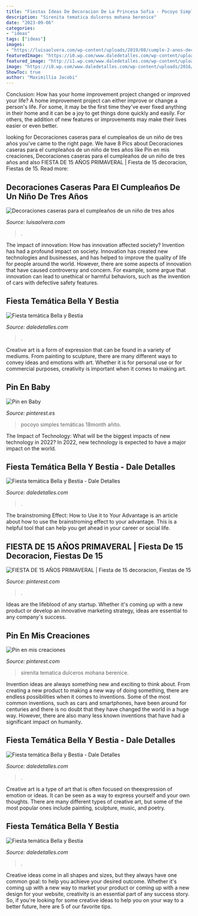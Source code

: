 ```yaml
---
title: "Fiestas Ideas De Decoracion De La Princesa Sofia - Pocoyo Simples Temáticas 18month Añito"
description: "Sirenita tematica dulceros mohana berenice"
date: "2023-09-06"
categories:
- "ideas"
tags: ["ideas"]
images:
- "https://luisaolvera.com/wp-content/uploads/2019/08/cumple-2-anos-decoracion-1.jpg"
featuredImage: "https://i0.wp.com/www.daledetalles.com/wp-content/uploads/2016/01/14.jpg?resize=640%2C853"
featured_image: "http://i1.wp.com/www.daledetalles.com/wp-content/uploads/2016/01/8.jpg"
image: "https://i0.wp.com/www.daledetalles.com/wp-content/uploads/2016/01/24.jpg"
ShowToc: true
author: "Maximillia Jacobi"
---
```



Conclusion: How has your home improvement project changed or improved your life?
A home improvement project can either improve or change a person's life. For some, it may be the first time they've ever fixed anything in their home and it can be a joy to get things done quickly and easily. For others, the addition of new features or improvements may make their lives easier or even better.

	

		
looking for Decoraciones caseras para el cumpleaños de un niño de tres años you've came to the right page. We have 8 Pics about Decoraciones caseras para el cumpleaños de un niño de tres años like Pin en mis creaciones, Decoraciones caseras para el cumpleaños de un niño de tres años and also FIESTA DE 15 AÑOS PRIMAVERAL | Fiesta de 15 decoracion, Fiestas de 15. Read more:
		
    
## Decoraciones Caseras Para El Cumpleaños De Un Niño De Tres Años

<img loading=lazy src="https://luisaolvera.com/wp-content/uploads/2019/08/cumple-2-anos-decoracion-1.jpg" onerror="this.onerror=null;this.src='https://tse1.mm.bing.net/th?id=OIP.KsrDWslbQmWH2XrWPt6lZwHaLH&amp;pid=15.1';" alt="Decoraciones caseras para el cumpleaños de un niño de tres años">

_Source: luisaolvera.com_

>. 

	

The impact of innovation: How has innovation affected society?
Invention has had a profound impact on society. Innovation has created new technologies and businesses, and has helped to improve the quality of life for people around the world. However, there are some aspects of innovation that have caused controversy and concern. For example, some argue that innovation can lead to unethical or harmful behaviors, such as the invention of cars with defective safety features.

    
## Fiesta Temática Bella Y Bestia

<img loading=lazy src="http://i1.wp.com/www.daledetalles.com/wp-content/uploads/2016/01/8.jpg" onerror="this.onerror=null;this.src='https://tse1.mm.bing.net/th?id=OIP.vQPlRi6_GtTVEueg7xNRVwHaJ4&amp;pid=15.1';" alt="Fiesta temática Bella y Bestia">

_Source: daledetalles.com_

>. 

	

Creative art is a form of expression that can be found in a variety of mediums. From painting to sculpture, there are many different ways to convey ideas and emotions with art. Whether it is for personal use or for commercial purposes, creativity is important when it comes to making art.

    
## Pin En Baby

<img loading=lazy src="https://i.pinimg.com/736x/aa/6b/74/aa6b744ed0540bedc1f9f880565b2f91.jpg" onerror="this.onerror=null;this.src='https://tse1.mm.bing.net/th?id=OIP.X08OSaC3eP1aLZm7TjanPAHaKZ&amp;pid=15.1';" alt="Pin en Baby">

_Source: pinterest.es_

>pocoyo simples temáticas 18month añito. 

	

The Impact of Technology: What will be the biggest impacts of new technology in 2022?
In 2022, new technology is expected to have a major impact on the world.

    
## Fiesta Temática Bella Y Bestia - Dale Detalles

<img loading=lazy src="https://i0.wp.com/www.daledetalles.com/wp-content/uploads/2016/01/14.jpg?resize=640%2C853" onerror="this.onerror=null;this.src='https://tse4.mm.bing.net/th?id=OIP.rasNuXVI5GYqyvFOytue9QHaJ3&amp;pid=15.1';" alt="Fiesta temática Bella y Bestia - Dale Detalles">

_Source: daledetalles.com_

>. 

	

The brainstroming Effect: How to Use it to Your Advantage is an article about how to use the brainstroming effect to your advantage. This is a helpful tool that can help you get ahead in your career or social life.

    
## FIESTA DE 15 AÑOS PRIMAVERAL | Fiesta De 15 Decoracion, Fiestas De 15

<img loading=lazy src="https://i.pinimg.com/736x/9b/9e/58/9b9e5887fbd9bdc677bfae082bdbb6ef--mica-ideas-para.jpg" onerror="this.onerror=null;this.src='https://tse1.mm.bing.net/th?id=OIP.hwWzMzslMf26A1xQFh8zbQHaLH&amp;pid=15.1';" alt="FIESTA DE 15 AÑOS PRIMAVERAL | Fiesta de 15 decoracion, Fiestas de 15">

_Source: pinterest.com_

>. 

	

Ideas are the lifeblood of any startup. Whether it's coming up with a new product or develop an innovative marketing strategy, ideas are essential to any company's success.

    
## Pin En Mis Creaciones

<img loading=lazy src="https://i.pinimg.com/736x/3a/57/df/3a57dfda015e00b175da163b0ad09230.jpg" onerror="this.onerror=null;this.src='https://tse4.mm.bing.net/th?id=OIP.VozFZok8q4nKkiKi_wNjlQHaNJ&amp;pid=15.1';" alt="Pin en mis creaciones">

_Source: pinterest.com_

>sirenita tematica dulceros mohana berenice. 

	

Invention ideas are always something new and exciting to think about. From creating a new product to making a new way of doing something, there are endless possibilities when it comes to inventions. Some of the most common inventions, such as cars and smartphones, have been around for centuries and there is no doubt that they have changed the world in a huge way. However, there are also many less known inventions that have had a significant impact on humanity.

    
## Fiesta Temática Bella Y Bestia - Dale Detalles

<img loading=lazy src="https://i0.wp.com/www.daledetalles.com/wp-content/uploads/2016/01/24.jpg" onerror="this.onerror=null;this.src='https://tse1.mm.bing.net/th?id=OIP.wMFJUTHbNQSdVEfA-jddNAHaJ4&amp;pid=15.1';" alt="Fiesta temática Bella y Bestia - Dale Detalles">

_Source: daledetalles.com_

>. 

	

Creative art is a type of art that is often focused on theexpression of emotion or ideas. It can be seen as a way to express yourself and your own thoughts. There are many different types of creative art, but some of the most popular ones include painting, sculpture, music, and poetry.

    
## Fiesta Temática Bella Y Bestia

<img loading=lazy src="http://i0.wp.com/www.daledetalles.com/wp-content/uploads/2016/01/5.jpg" onerror="this.onerror=null;this.src='https://tse4.mm.bing.net/th?id=OIP.UhYptaEkemFg5bRboLknOgHaJ4&amp;pid=15.1';" alt="Fiesta temática Bella y Bestia">

_Source: daledetalles.com_

>. 

	

Creative ideas come in all shapes and sizes, but they always have one common goal: to help you achieve your desired outcome. Whether it's coming up with a new way to market your product or coming up with a new design for your website, creativity is an essential part of any success story. So, if you're looking for some creative ideas to help you on your way to a better future, here are 5 of our favorite tips.

